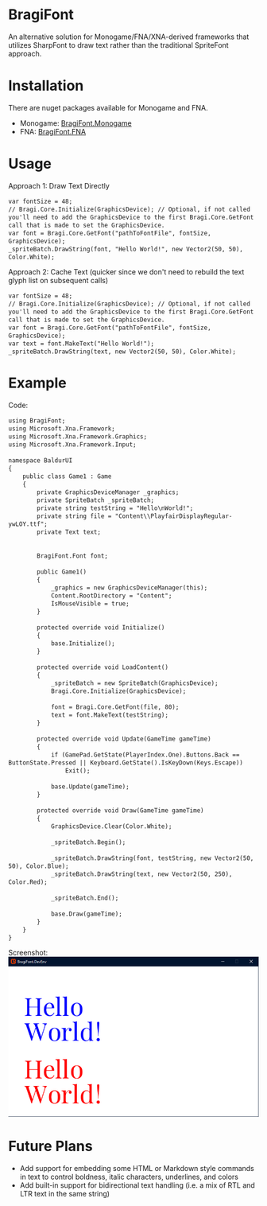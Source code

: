 # BragiFont
An alternative solution for Monogame/FNA/XNA-derived frameworks that utilizes SharpFont to draw text rather than the traditional SpriteFont approach.

# Installation
There are nuget packages available for Monogame and FNA.
- Monogame: [BragiFont.Monogame](https://www.nuget.org/packages/BragiFont.Monogame/)
- FNA: [BragiFont.FNA](https://www.nuget.org/packages/BragiFont.FNA/)

# Usage
Approach 1: Draw Text Directly
```
var fontSize = 48;
// Bragi.Core.Initialize(GraphicsDevice); // Optional, if not called you'll need to add the GraphicsDevice to the first Bragi.Core.GetFont call that is made to set the GraphicsDevice.
var font = Bragi.Core.GetFont("pathToFontFile", fontSize, GraphicsDevice);
_spriteBatch.DrawString(font, "Hello World!", new Vector2(50, 50), Color.White);
```

Approach 2: Cache Text (quicker since we don't need to rebuild the text glyph list on subsequent calls)
```
var fontSize = 48;
// Bragi.Core.Initialize(GraphicsDevice); // Optional, if not called you'll need to add the GraphicsDevice to the first Bragi.Core.GetFont call that is made to set the GraphicsDevice.
var font = Bragi.Core.GetFont("pathToFontFile", fontSize, GraphicsDevice);
var text = font.MakeText("Hello World!");
_spriteBatch.DrawString(text, new Vector2(50, 50), Color.White);

```

# Example
Code:
```
using BragiFont;
using Microsoft.Xna.Framework;
using Microsoft.Xna.Framework.Graphics;
using Microsoft.Xna.Framework.Input;

namespace BaldurUI
{
    public class Game1 : Game
    {
        private GraphicsDeviceManager _graphics;
        private SpriteBatch _spriteBatch;
        private string testString = "Hello\nWorld!";
        private string file = "Content\\PlayfairDisplayRegular-ywLOY.ttf";
        private Text text;


        BragiFont.Font font;

        public Game1()
        {
            _graphics = new GraphicsDeviceManager(this);
            Content.RootDirectory = "Content";
            IsMouseVisible = true;
        }

        protected override void Initialize()
        {
            base.Initialize();
        }

        protected override void LoadContent()
        {
            _spriteBatch = new SpriteBatch(GraphicsDevice);
            Bragi.Core.Initialize(GraphicsDevice);

            font = Bragi.Core.GetFont(file, 80);
            text = font.MakeText(testString);
        }

        protected override void Update(GameTime gameTime)
        {
            if (GamePad.GetState(PlayerIndex.One).Buttons.Back == ButtonState.Pressed || Keyboard.GetState().IsKeyDown(Keys.Escape))
                Exit();

            base.Update(gameTime);
        }

        protected override void Draw(GameTime gameTime)
        {
            GraphicsDevice.Clear(Color.White);

            _spriteBatch.Begin();

            _spriteBatch.DrawString(font, testString, new Vector2(50, 50), Color.Blue);
            _spriteBatch.DrawString(text, new Vector2(50, 250), Color.Red);

            _spriteBatch.End();

            base.Draw(gameTime);
        }
    }
}

```

Screenshot:
![Screenshot](https://github.com/vonderborch/BragiFont/blob/main/Example.PNG?raw=true)


# Future Plans
- Add support for embedding some HTML or Markdown style commands in text to control boldness, italic characters, underlines, and colors
- Add built-in support for bidirectional text handling (i.e. a mix of RTL and LTR text in the same string)
